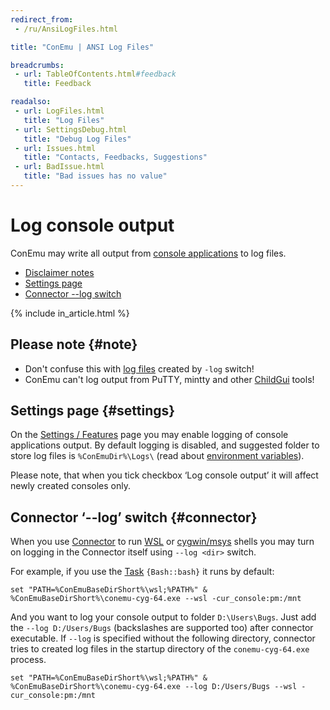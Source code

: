 ```yaml
---
redirect_from:
 - /ru/AnsiLogFiles.html

title: "ConEmu | ANSI Log Files"

breadcrumbs:
 - url: TableOfContents.html#feedback
   title: Feedback

readalso:
 - url: LogFiles.html
   title: "Log Files"
 - url: SettingsDebug.html
   title: "Debug Log Files"
 - url: Issues.html
   title: "Contacts, Feedbacks, Suggestions"
 - url: BadIssue.html
   title: "Bad issues has no value"
---
```


# Log console output

ConEmu may write all output from [console applications](ConsoleApplication.html) to log files.

* [Disclaimer notes](#note)
* [Settings page](#settings)
* [Connector --log switch](#connector)

{% include in_article.html %}


## Please note  {#note}

* Don't confuse this with [log files](LogFiles.html) created by `-log` switch!
* ConEmu can't log output from PuTTY, mintty and other [ChildGui](ChildGui.html) tools!


## Settings page  {#settings}

On the [Settings / Features](SettingsFeatures.html) page you may enable
logging of console applications output. By default logging is disabled,
and suggested folder to store log files is `%ConEmuDir%\Logs\`
(read about [environment variables](ConEmuEnvironment.html)).

Please note, that when you tick checkbox ‘Log console output’ it
will affect newly created consoles only.


## Connector ‘--log’ switch  {#connector}

When you use [Connector](CygwinMsysConnector.html) to run [WSL](wsl.html) or [cygwin/msys](CygwinMsys.html) shells
you may turn on logging in the Connector itself using `--log <dir>` switch.

For example, if you use the [Task](Tasks.html) `{Bash::bash}` it runs by default:

```
set "PATH=%ConEmuBaseDirShort%\wsl;%PATH%" & %ConEmuBaseDirShort%\conemu-cyg-64.exe --wsl -cur_console:pm:/mnt
```

And you want to log your console output to folder `D:\Users\Bugs`.
Just add the `--log D:/Users/Bugs` (backslashes are supported too) after connector executable.
If `--log` is specified without the following directory, connector tries to created log files
in the startup directory of the `conemu-cyg-64.exe` process.

```
set "PATH=%ConEmuBaseDirShort%\wsl;%PATH%" & %ConEmuBaseDirShort%\conemu-cyg-64.exe --log D:/Users/Bugs --wsl -cur_console:pm:/mnt
```
